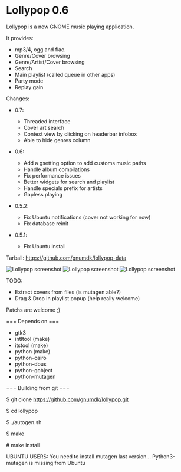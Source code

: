 Lollypop 0.6
========================

Lollypop is a new GNOME music playing application.

It provides:
- mp3/4, ogg and flac.
- Genre/Cover browsing
- Genre/Artist/Cover browsing
- Search
- Main playlist (called queue in other apps)
- Party mode
- Replay gain

Changes:
* 0.7:
  - Threaded interface
  - Cover art search
  - Context view by clicking on headerbar infobox
  - Able to hide genres column
* 0.6:
  - Add a gsetting option to add customs music paths
  - Handle album compilations
  - Fix performance issues
  - Better widgets for search and playlist
  - Handle specials prefix for artists
  - Gapless playing
* 0.5.2:
  - Fix Ubuntu notifications (cover not working for now)
  - Fix database reinit

* 0.5.1: 
  - Fix Ubuntu install

Tarball: https://github.com/gnumdk/lollypop-data

![Lollypop screenshot](https://github.com/gnumdk/lollypop-data/raw/master/lollypop1.png)
![Lollypop screenshot](https://github.com/gnumdk/lollypop-data/raw/master/lollypop2.png)
![Lollypop screenshot](https://github.com/gnumdk/lollypop-data/raw/master/lollypop3.png)

TODO:
- Extract covers from files (is mutagen able?)
- Drag & Drop in playlist popup (help really welcome)

Patchs are welcome ;)


=== Depends on ===
- gtk3
- intltool (make)
- itstool (make)
- python (make)
- python-cairo
- python-dbus
- python-gobject
- python-mutagen



=== Building from git ===

$ git clone https://github.com/gnumdk/lollypop.git

$ cd lollypop

$ ./autogen.sh

$ make

\# make install


UBUNTU USERS:
You need to install mutagen last version... Python3-mutagen is missing from Ubuntu
